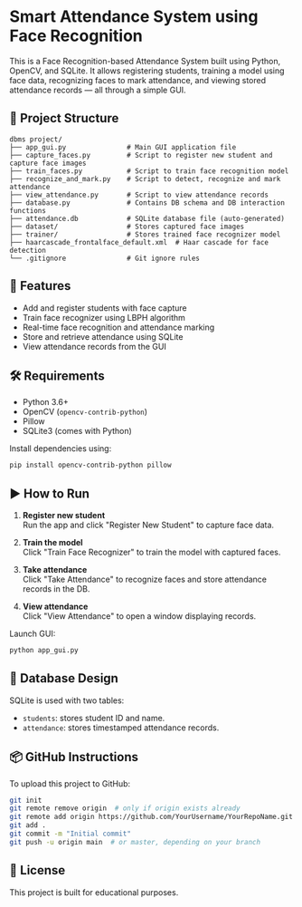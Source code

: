# Smart Attendance System using Face Recognition

This is a Face Recognition-based Attendance System built using Python, OpenCV, and SQLite. It allows registering students, training a model using face data, recognizing faces to mark attendance, and viewing stored attendance records — all through a simple GUI.

## 📁 Project Structure

```
dbms project/
├── app_gui.py               # Main GUI application file
├── capture_faces.py         # Script to register new student and capture face images
├── train_faces.py           # Script to train face recognition model
├── recognize_and_mark.py    # Script to detect, recognize and mark attendance
├── view_attendance.py       # Script to view attendance records
├── database.py              # Contains DB schema and DB interaction functions
├── attendance.db            # SQLite database file (auto-generated)
├── dataset/                 # Stores captured face images
├── trainer/                 # Stores trained face recognizer model
├── haarcascade_frontalface_default.xml  # Haar cascade for face detection
└── .gitignore               # Git ignore rules
```

## 🚀 Features

- Add and register students with face capture
- Train face recognizer using LBPH algorithm
- Real-time face recognition and attendance marking
- Store and retrieve attendance using SQLite
- View attendance records from the GUI

## 🛠 Requirements

- Python 3.6+
- OpenCV (`opencv-contrib-python`)
- Pillow
- SQLite3 (comes with Python)

Install dependencies using:
```bash
pip install opencv-contrib-python pillow
```

## ▶️ How to Run

1. **Register new student**  
   Run the app and click "Register New Student" to capture face data.

2. **Train the model**  
   Click "Train Face Recognizer" to train the model with captured faces.

3. **Take attendance**  
   Click "Take Attendance" to recognize faces and store attendance records in the DB.

4. **View attendance**  
   Click "View Attendance" to open a window displaying records.

Launch GUI:
```bash
python app_gui.py
```

## 🧠 Database Design

SQLite is used with two tables:

* `students`: stores student ID and name.
* `attendance`: stores timestamped attendance records.

## 📦 GitHub Instructions

To upload this project to GitHub:

```bash
git init
git remote remove origin  # only if origin exists already
git remote add origin https://github.com/YourUsername/YourRepoName.git
git add .
git commit -m "Initial commit"
git push -u origin main  # or master, depending on your branch
```

## 📄 License

This project is built for educational purposes.
